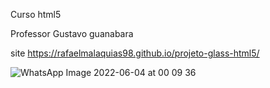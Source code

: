Curso html5

Professor Gustavo guanabara


site https://rafaelmalaquias98.github.io/projeto-glass-html5/

![WhatsApp Image 2022-06-04 at 00 09 36](https://user-images.githubusercontent.com/91689939/171978227-e1996221-8c4c-4c15-bf97-1f82ef8c9462.jpeg)
